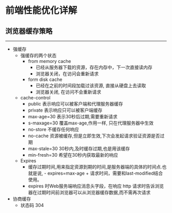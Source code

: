 # 前端性能优化详解

## 浏览器缓存策略

---

- 强缓存
  - 强缓存的两个状态
    - from memory cache
      - 已经从服务器下载的资源，存在内存中，下一次直接读内存
      - 浏览器关闭，在访问会重新请求
    - form disk cache
      - 已经在之前的时间段加载过该资源, 直接从硬盘上去读取
      - 浏览器关闭, 在访问不会重新请求
  - cache-control
    - public 表示响应可以被客户端和代理服务器缓存
    - private 表示响应只可以被客户端缓存
    - max-age=30 表示30秒后过期,需要重新请求
    - s-maxage=30 覆盖max-age,作用一样, 只在代理服务器中生效
    - no-store 不缓存任何响应
    - no-cache 资源被缓存,但是立即生效,下次会发起请求验证资源是否过期
    - max-stale=30 30秒内,及时缓存过期,也是用该缓存
    - min-fresh=30 希望在30秒内获取最新的响应
  - Expires
    - 缓存过期时间,用来指定资源到期的时间,是服务器端的具体的时间点.也就是说, - expires=max-age + 请求时间，需要和last-modified结合使用。
    - expires 时Web服务端响应消息头字段，在响应 http 请求时告诉浏览器在过期时间前浏览器可以从浏览器缓存数据,而不需再次请求
- 协商缓存
  - 状态码 304



